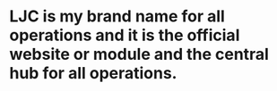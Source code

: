 # LJC is my brand name for all operations and it is the official website or module and the central hub for all operations.

